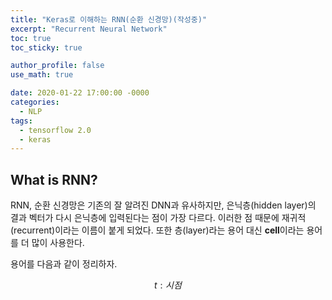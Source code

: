 ```yaml
---
title: "Keras로 이해하는 RNN(순환 신경망)(작성중)"
excerpt: "Recurrent Neural Network"
toc: true
toc_sticky: true

author_profile: false
use_math: true

date: 2020-01-22 17:00:00 -0000
categories: 
  - NLP
tags:
  - tensorflow 2.0
  - keras
---
```

## What is RNN?

RNN, 순환 신경망은 기존의 잘 알려진 DNN과 유사하지만, 은닉층(hidden layer)의 결과 벡터가 다시 은닉층에 입력된다는 점이 가장 다르다. 이러한 점 때문에 재귀적(recurrent)이라는 이름이 붙게 되었다. 또한 층(layer)라는 용어 대신 **cell**이라는 용어를 더 많이 사용한다.

용어를 다음과 같이 정리하자.

$$
t: 시점 
$$
<!--stackedit_data:
eyJoaXN0b3J5IjpbLTIxNDc0NDg0NDMsMjExNjIwNDc1MF19
-->